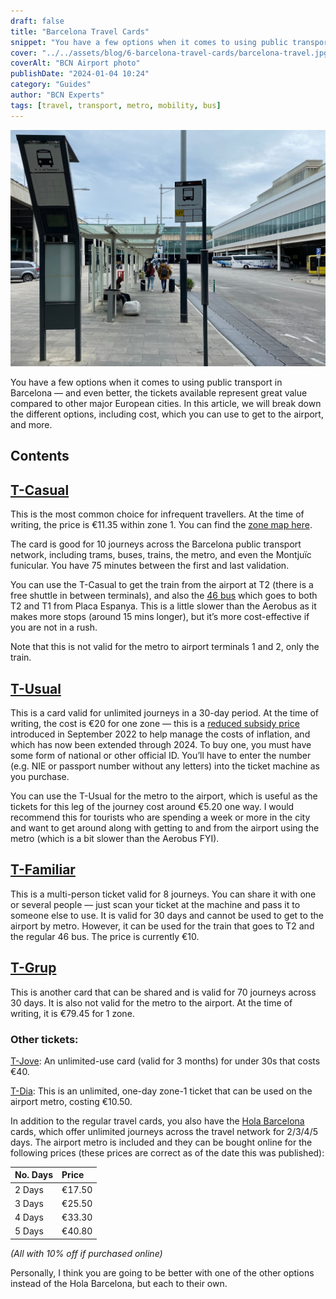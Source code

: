 ```yaml
---
draft: false
title: "Barcelona Travel Cards"
snippet: "You have a few options when it comes to using public transport in Barcelona - and the tickets available represent great value when compared to other major European cities"
cover: "../../assets/blog/6-barcelona-travel-cards/barcelona-travel.jpg"
coverAlt: "BCN Airport photo"
publishDate: "2024-01-04 10:24"
category: "Guides"
author: "BCN Experts"
tags: [travel, transport, metro, mobility, bus]
---
```


![BCN Airport photo](../../assets/blog/6-barcelona-travel-cards/barcelona-travel.jpg)


You have a few options when it comes to using public transport in Barcelona –– and even better, the tickets available represent great value compared to other major European cities. In this article, we will break down the different options, including cost, which you can use to get to the airport, and more.

## Contents

## [T-Casual](https://www.tmb.cat/en/barcelona-fares-metro-bus/single-and-integrated/t-casual)

This is the most common choice for infrequent travellers. At the time of writing, the price is €11.35 within zone 1. You can find the [zone map here](https://www.tmb.cat/en/barcelona-fares-metro-bus/single-and-integrated/zone-map). 

The card is good for 10 journeys across the Barcelona public transport network, including trams, buses, trains, the metro, and even the Montjuïc funicular. You have 75 minutes between the first and last validation.

You can use the T-Casual to get the train from the airport at T2 (there is a free shuttle in between terminals), and also the [46 bus](https://www.tmb.cat/ca/barcelona/autobusos/-/lineabus/46) which goes to both T2 and T1 from Placa Espanya. This is a little slower than the Aerobus as it makes more stops (around 15 mins longer), but it’s more cost-effective if you are not in a rush.

<div class="warning">

Note that this is not valid for the metro to airport terminals 1 and 2, only the train.

</div>

## [T-Usual](https://www.tmb.cat/en/barcelona-fares-metro-bus/single-and-integrated/t-usual)

This is a card valid for unlimited journeys in a 30-day period. At the time of writing, the cost is €20 for one zone –– this is a [reduced subsidy price](https://www.tmb.cat/en/barcelona-fares-metro-bus/single-and-integrated/transport-fares-reduction) introduced in September 2022 to help manage the costs of inflation, and which has now been extended through 2024. To buy one, you must have some form of national or other official ID. You’ll have to enter the number (e.g. NIE or passport number without any letters) into the ticket machine as you purchase.

You can use the T-Usual for the metro to the airport, which is useful as the tickets for this leg of the journey cost around €5.20 one way. I would recommend this for tourists who are spending a week or more in the city and want to get around along with getting to and from the airport using the metro (which is a bit slower than the Aerobus FYI).

## [T-Familiar](https://www.tmb.cat/en/barcelona-fares-metro-bus/single-and-integrated/t-familiar)

This is a multi-person ticket valid for 8 journeys. You can share it with one or several people –– just scan your ticket at the machine and pass it to someone else to use. It is valid for 30 days and cannot be used to get to the airport by metro. However, it can be used for the train that goes to T2 and the regular 46 bus. The price is currently €10. 

## [T-Grup](https://www.tmb.cat/en/barcelona-fares-metro-bus/single-and-integrated/t-grup)

This is another card that can be shared and is valid for 70 journeys across 30 days. It is also not valid for the metro to the airport. At the time of writing, it is €79.45 for 1 zone.

### Other tickets:

[T-Jove](https://www.tmb.cat/en/barcelona-fares-metro-bus/single-and-integrated/t-jove): An unlimited-use card (valid for 3 months) for under 30s that costs €40. 

[T-Dia](https://www.tmb.cat/en/barcelona-fares-metro-bus/single-and-integrated/t-dia): This is an unlimited, one-day zone-1 ticket that can be used on the airport metro, costing €10.50.

In addition to the regular travel cards, you also have the [Hola Barcelona](https://www.tmb.cat/en/barcelona-fares-metro-bus/tickets-visit-barcelona/barcelona-travel-card-hola-bcn) cards, which offer unlimited journeys across the travel network for 2/3/4/5 days. The airport metro is included and they can be bought online for the following prices (these prices are correct as of the date this was published):

| No. Days | Price  |
| :------- | :----- |
| 2 Days   | €17.50 |
| 3 Days   | €25.50 |
| 4 Days   | €33.30 |
| 5 Days   | €40.80 |

_(All with 10% off if purchased online)_

Personally, I think you are going to be better with one of the other options instead of the Hola Barcelona, but each to their own.
